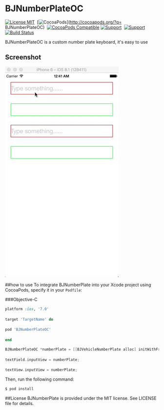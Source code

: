 # BJNumberPlateOC

[![License MIT](https://img.shields.io/badge/license-MIT-green.svg?style=flat)](https://github.com/iusn/BJNumberPlate/blob/master/LICENSE)&nbsp;
[![CocoaPods](http://img.shields.io/cocoapods/p/BJNumberPlateOC.svg?style=flat)](http://cocoapods.org/?q= BJNumberPlateOC)&nbsp;
[![CocoaPods Compatible](https://img.shields.io/cocoapods/v/BJNumberPlateOC.svg)](https://img.shields.io/cocoapods/v/BJNumberPlateOC.svg)
[![Support](https://img.shields.io/badge/support-iOS7.0+-blue.svg?style=flat)](https://www.apple.com/nl/ios/)&nbsp;
[![Support](https://img.shields.io/badge/support-Autolayout-orange.svg?style=flatt)](https://www.apple.com/)&nbsp;
[![Build Status](https://travis-ci.org/yate1996/YYStock.svg?branch=master)](https://github.com/iusn/BJNumberPlate)

BJNumberPlateOC is a custom number plate keyboard, it's easy to use

## Screenshot

![image](https://github.com/iusn/BJNumberPlate/blob/master/gif.gif)

##how to use
To integrate BJNumberPlate into your Xcode project using CocoaPods, specify it in your `Podfile`:


###Objective-C
```ruby
platform :ios, '7.0'

target 'TargetName' do

pod 'BJNumberPlateOC'

end
```


```objective-c
BJNumberPlateOC *numberPlate = [[BJVehicleNumberPlate alloc] initWithFrame:CGRectZero];

textField.inputView = numberPlate;

textView.inputView = numberPlate;
```




Then, run the following command:

```bash
$ pod install
```


##License
BJNumberPlate is provided under the MIT license. See LICENSE file for details.



